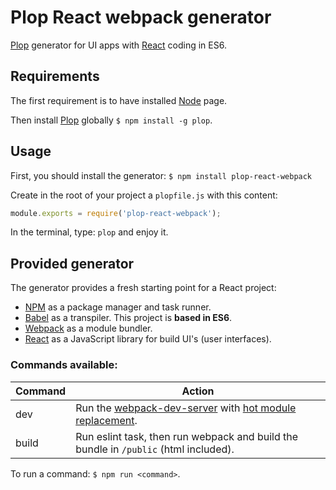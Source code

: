 # Plop React webpack generator
[Plop][Plop] generator for UI apps with [React](https://facebook.github.io/react/) coding in ES6.

## Requirements

The first requirement is to have installed [Node](https://nodejs.org/en/download/) page.

Then install [Plop][Plop] globally `$ npm install -g plop`.

## Usage

First, you should install the generator: `$ npm install plop-react-webpack`

Create in the root of your project a `plopfile.js` with this content:
```javascript
module.exports = require('plop-react-webpack');
```

In the terminal, type: `plop` and enjoy it.


## Provided generator

The generator provides a fresh starting point for a React project:

- [NPM](https://www.npmjs.com/) as a package manager and task runner.
- [Babel](https://babeljs.io/) as a transpiler. This project is **based in ES6**.
- [Webpack](https://webpack.github.io/) as a module bundler.
- [React](https://facebook.github.io/react/) as a JavaScript library for build UI's (user interfaces).

### Commands available:

| Command | Action                                |
|---------|---------------------------------------|
| dev     | Run the [webpack-dev-server](https://webpack.github.io/docs/webpack-dev-server.html) with [hot module replacement](https://webpack.github.io/docs/hot-module-replacement.html). |
| build   | Run eslint task, then run webpack and build the bundle in `/public` (html included). |

To run a command: `$ npm run <command>`.

[Plop]: https://github.com/amwmedia/plop